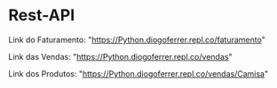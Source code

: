 # Rest-API

Link do Faturamento: "https://Python.diogoferrer.repl.co/faturamento"

Link das Vendas: "https://Python.diogoferrer.repl.co/vendas"

Link dos Produtos: "https://Python.diogoferrer.repl.co/vendas/Camisa"
